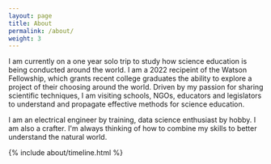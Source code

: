 ```yaml
---
layout: page
title: About
permalink: /about/
weight: 3
---
```


I am currently on a one year solo trip to study how science education is being conducted around the world. I am a 2022 recipeint of the Watson Fellowship, which grants recent college graduates the ability to explore a project of their choosing around the world. Driven by my passion for sharing scientific techniques, I am visiting schools, NGOs, educators and legislators to understand and propagate effective methods for science education.

I am an electrical engineer by training, data science enthusiast by hobby. I am also a crafter. I'm always thinking of how to combine my skills to better understand the natural world.

<div class="row">
<!-- {% include about/skills.html title="Programming Skills" source=site.data.programming-skills %}
{% include about/skills.html title="Other Skills" source=site.data.other-skills %} -->
</div>

<div class="row">
{% include about/timeline.html %}
</div>
